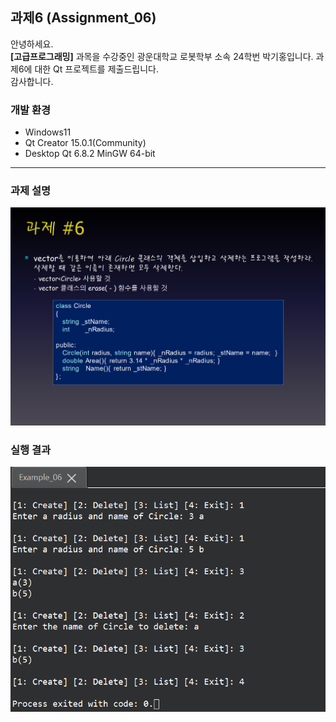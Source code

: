 ## 과제6 (Assignment_06)
안녕하세요. <br>
**[고급프로그래밍]** 과목을 수강중인 광운대학교 로봇학부 소속 24학번 박기홍입니다. 과제6에 대한 Qt 프로젝트를 제출드립니다.<br>
감사합니다.

### 개발 환경
- Windows11
- Qt Creator 15.0.1(Community)
- Desktop Qt 6.8.2 MinGW 64-bit
---

### 과제 설명
![과제 설명](notice_img_1.png)

### 실행 결과
![실행 결과](output_img.png)